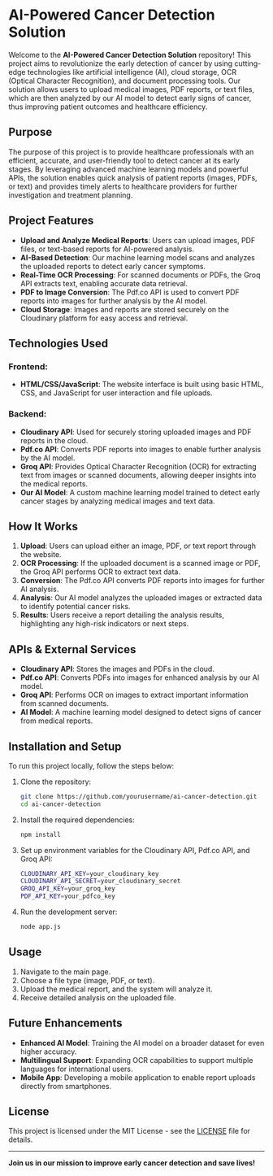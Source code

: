 # AI-Powered Cancer Detection Solution

Welcome to the **AI-Powered Cancer Detection Solution** repository! This project aims to revolutionize the early detection of cancer by using cutting-edge technologies like artificial intelligence (AI), cloud storage, OCR (Optical Character Recognition), and document processing tools. Our solution allows users to upload medical images, PDF reports, or text files, which are then analyzed by our AI model to detect early signs of cancer, thus improving patient outcomes and healthcare efficiency.

## Purpose

The purpose of this project is to provide healthcare professionals with an efficient, accurate, and user-friendly tool to detect cancer at its early stages. By leveraging advanced machine learning models and powerful APIs, the solution enables quick analysis of patient reports (images, PDFs, or text) and provides timely alerts to healthcare providers for further investigation and treatment planning.

## Project Features

- **Upload and Analyze Medical Reports**: Users can upload images, PDF files, or text-based reports for AI-powered analysis.
- **AI-Based Detection**: Our machine learning model scans and analyzes the uploaded reports to detect early cancer symptoms.
- **Real-Time OCR Processing**: For scanned documents or PDFs, the Groq API extracts text, enabling accurate data retrieval.
- **PDF to Image Conversion**: The Pdf.co API is used to convert PDF reports into images for further analysis by the AI model.
- **Cloud Storage**: Images and reports are stored securely on the Cloudinary platform for easy access and retrieval.

## Technologies Used

### Frontend:
- **HTML/CSS/JavaScript**: The website interface is built using basic HTML, CSS, and JavaScript for user interaction and file uploads.

### Backend:
- **Cloudinary API**: Used for securely storing uploaded images and PDF reports in the cloud.
- **Pdf.co API**: Converts PDF reports into images to enable further analysis by the AI model.
- **Groq API**: Provides Optical Character Recognition (OCR) for extracting text from images or scanned documents, allowing deeper insights into the medical reports.
- **Our AI Model**: A custom machine learning model trained to detect early cancer stages by analyzing medical images and text data.
  
## How It Works

1. **Upload**: Users can upload either an image, PDF, or text report through the website.
2. **OCR Processing**: If the uploaded document is a scanned image or PDF, the Groq API performs OCR to extract text data.
3. **Conversion**: The Pdf.co API converts PDF reports into images for further AI analysis.
4. **Analysis**: Our AI model analyzes the uploaded images or extracted data to identify potential cancer risks.
5. **Results**: Users receive a report detailing the analysis results, highlighting any high-risk indicators or next steps.

## APIs & External Services

- **Cloudinary API**: Stores the images and PDFs in the cloud.
- **Pdf.co API**: Converts PDFs into images for enhanced analysis by our AI model.
- **Groq API**: Performs OCR on images to extract important information from scanned documents.
- **AI Model**: A machine learning model designed to detect signs of cancer from medical reports.

## Installation and Setup

To run this project locally, follow the steps below:

1. Clone the repository:
    ```bash
    git clone https://github.com/yourusername/ai-cancer-detection.git
    cd ai-cancer-detection
    ```

2. Install the required dependencies:
    ```bash
    npm install
    ```

3. Set up environment variables for the Cloudinary API, Pdf.co API, and Groq API:
    ```bash
    CLOUDINARY_API_KEY=your_cloudinary_key
    CLOUDINARY_API_SECRET=your_cloudinary_secret
    GROQ_API_KEY=your_groq_key
    PDF_API_KEY=your_pdfco_key
    ```

4. Run the development server:
    ```bash
    node app.js
    ```

## Usage

1. Navigate to the main page.
2. Choose a file type (image, PDF, or text).
3. Upload the medical report, and the system will analyze it.
4. Receive detailed analysis on the uploaded file.

## Future Enhancements

- **Enhanced AI Model**: Training the AI model on a broader dataset for even higher accuracy.
- **Multilingual Support**: Expanding OCR capabilities to support multiple languages for international users.
- **Mobile App**: Developing a mobile application to enable report uploads directly from smartphones.

## License

This project is licensed under the MIT License - see the [LICENSE](LICENSE) file for details.

---

**Join us in our mission to improve early cancer detection and save lives!**

